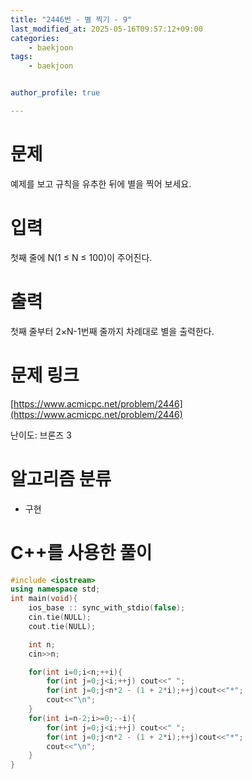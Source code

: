 ```yaml
---
title: "2446번 - 별 찍기 - 9"
last_modified_at: 2025-05-16T09:57:12+09:00
categories:
    - baekjoon
tags:
    - baekjoon


author_profile: true

---
```

# 문제
예제를 보고 규칙을 유추한 뒤에 별을 찍어 보세요.
# 입력
첫째 줄에 N(1 ≤ N ≤ 100)이 주어진다.
# 출력
첫째 줄부터 2×N-1번째 줄까지 차례대로 별을 출력한다.

# 문제 링크
[https://www.acmicpc.net/problem/2446](https://www.acmicpc.net/problem/2446)

난이도: 브론즈 3

# 알고리즘 분류
- 구현

# C++를 사용한 풀이

```cpp
#include <iostream>
using namespace std;
int main(void){
    ios_base :: sync_with_stdio(false); 
    cin.tie(NULL); 
    cout.tie(NULL);

    int n;
    cin>>n;

    for(int i=0;i<n;++i){
        for(int j=0;j<i;++j) cout<<" ";
        for(int j=0;j<n*2 - (1 + 2*i);++j)cout<<"*";
        cout<<"\n";
    }
    for(int i=n-2;i>=0;--i){
        for(int j=0;j<i;++j) cout<<" ";
        for(int j=0;j<n*2 - (1 + 2*i);++j)cout<<"*";
        cout<<"\n";
    }
}
```
